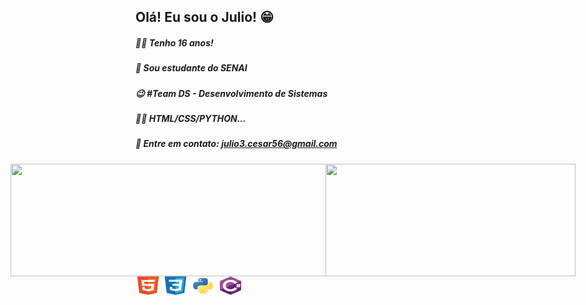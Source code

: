## Olá! Eu sou o Julio! 😁

   ##### 👨‍🎓 Tenho 16 anos!
   ##### 📘 Sou estudante do SENAI
   ##### 😉 #Team DS - Desenvolvimento de Sistemas
   ##### 👨‍💻 HTML/CSS/PYTHON...
   ##### 🧾 Entre em contato: julio3.cesar56@gmail.com‎ ‎ 
<div style="display: flex; justify-content: center; align-items: center;">
  
<img height="180em" width="600" src="https://github-readme-stats.vercel.app/api?username=JulioFavoretti&show_icons=false&theme=dark&include_all_commits=true&count_private=true"/>
<img height="180em" width="400" src="https://github-readme-stats.vercel.app/api/top-langs/?username=JulioFavoretti&layout=compact&langs_count=16&theme=dark"/>

</div
   
</div>
   
  <img align="center" alt="Julio-HTML" height="30" width="40" src="https://raw.githubusercontent.com/devicons/devicon/master/icons/html5/html5-original.svg">
  <img align="center" alt="Julio-CSS" height="30" width="40" src="https://raw.githubusercontent.com/devicons/devicon/master/icons/css3/css3-original.svg">
  <img align="center" alt="Julio-Python" height="30" width="40" src="https://raw.githubusercontent.com/devicons/devicon/master/icons/python/python-original.svg">
  <img align="center" alt="Julio-Csharp" height="30" width="40" src="https://raw.githubusercontent.com/devicons/devicon/master/icons/csharp/csharp-original.svg">
</div>

